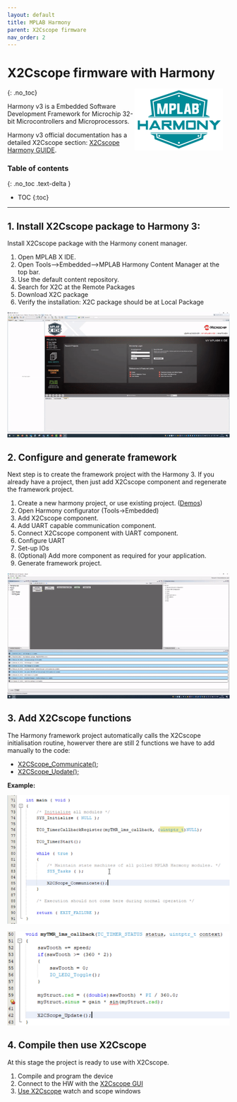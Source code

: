 ```yaml
---
layout: default
title: MPLAB Harmony
parent: X2Cscope firmware
nav_order: 2
---
```


# X2Cscope firmware with Harmony
{: .no_toc}
<a href="https://microchip-mplab-harmony.github.io/x2c/"><img src="../../images/harmony.png" alt="LOGO" align="right" style="padding-right: 15px" width="200"/></a>

Harmony v3 is a Embedded Software Development Framework for Microchip 32-bit Microcontrollers and Microprocessors.

Harmony v3 official documentation has a detailed X2Cscope section: [X2Cscope Harmony GUIDE](https://microchip-mplab-harmony.github.io/x2c/x2c-scope/docs/readme.html).


### Table of contents
{: .no_toc .text-delta }

* TOC
{:toc}



---


## 1. Install X2Cscope package to Harmony 3:

Install X2Cscope package with the Harmony conent manager.

1. Open MPLAB X IDE.
2. Open Tools-->Embedded-->MPLAB Harmony Content Manager at the top bar.
3. Use the default content repository.
4. Search for X2C at the Remote Packages
5. Download X2C package
6. Verify the installation: X2C package should be at Local Package

![HarmonyInstall](/images/Harmony/X2CscopeharmonyInstall.gif)

## 2. Configure and generate framework

Next step is to create the framework project with the Harmony 3. If you already have a project, then just add X2Cscope component and regenerate the framework project.

1. Create a new harmony project, or use existing project. ([Demos](../supportedHW.md))
2. Open Harmony configurator (Tools->Embedded)
3. Add X2Cscope component.
4. Add UART capable communication component.
5. Connect X2Cscope component with UART component.
6. Configure UART
7. Set-up IOs
8. (Optional) Add more component as required for your application.
9. Generate framework project.

![HarmonySetup](/images/Harmony/X2CscopeharmonySetupFramework.gif)

## 3. Add X2Cscope functions

The Harmony framework project automatically calls the X2Cscope initialisation routine, howerver there are still 2 functions we have to add manually to the code:
* [X2CScope_Communicate();](interface_reference.md)
* [X2CScope_Update();](interface_reference.md)

**Example:**

![call_X2CScope_Communicate.png](/images/Harmony/call_X2CScope_Communicate.png)

![call_X2CScope_Communicate.png](/images/Harmony/call_X2CScope_Update.png)

## 4. Compile then use X2Cscope

At this stage the project is ready to use with X2Cscope.

1. Compile and program the device
2. Connect to the HW with the [X2Cscope GUI](../MPLABX_Plugin.md)
3. [Use X2Cscope](../MPLABX_Plugin.md) watch and scope windows